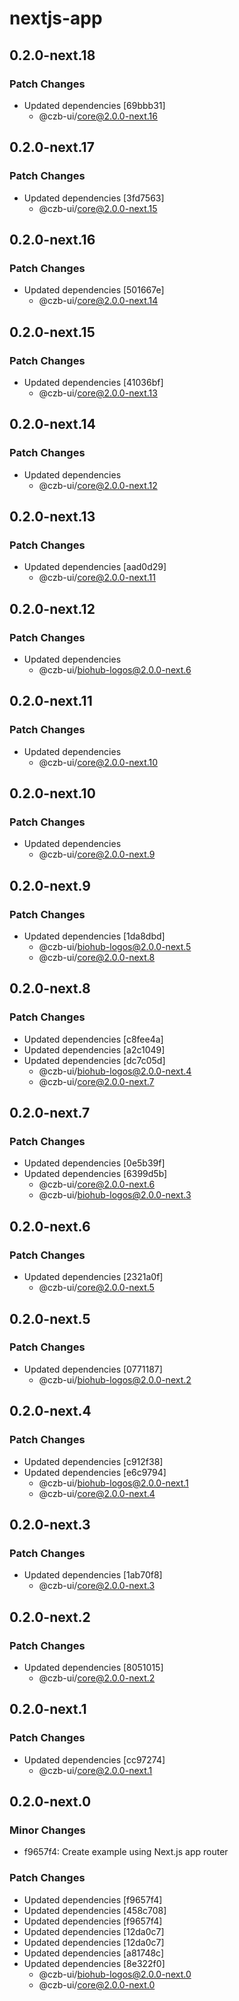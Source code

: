 # nextjs-app

## 0.2.0-next.18

### Patch Changes

- Updated dependencies [69bbb31]
  - @czb-ui/core@2.0.0-next.16

## 0.2.0-next.17

### Patch Changes

- Updated dependencies [3fd7563]
  - @czb-ui/core@2.0.0-next.15

## 0.2.0-next.16

### Patch Changes

- Updated dependencies [501667e]
  - @czb-ui/core@2.0.0-next.14

## 0.2.0-next.15

### Patch Changes

- Updated dependencies [41036bf]
  - @czb-ui/core@2.0.0-next.13

## 0.2.0-next.14

### Patch Changes

- Updated dependencies
  - @czb-ui/core@2.0.0-next.12

## 0.2.0-next.13

### Patch Changes

- Updated dependencies [aad0d29]
  - @czb-ui/core@2.0.0-next.11

## 0.2.0-next.12

### Patch Changes

- Updated dependencies
  - @czb-ui/biohub-logos@2.0.0-next.6

## 0.2.0-next.11

### Patch Changes

- Updated dependencies
  - @czb-ui/core@2.0.0-next.10

## 0.2.0-next.10

### Patch Changes

- Updated dependencies
  - @czb-ui/core@2.0.0-next.9

## 0.2.0-next.9

### Patch Changes

- Updated dependencies [1da8dbd]
  - @czb-ui/biohub-logos@2.0.0-next.5
  - @czb-ui/core@2.0.0-next.8

## 0.2.0-next.8

### Patch Changes

- Updated dependencies [c8fee4a]
- Updated dependencies [a2c1049]
- Updated dependencies [dc7c05d]
  - @czb-ui/biohub-logos@2.0.0-next.4
  - @czb-ui/core@2.0.0-next.7

## 0.2.0-next.7

### Patch Changes

- Updated dependencies [0e5b39f]
- Updated dependencies [6399d5b]
  - @czb-ui/core@2.0.0-next.6
  - @czb-ui/biohub-logos@2.0.0-next.3

## 0.2.0-next.6

### Patch Changes

- Updated dependencies [2321a0f]
  - @czb-ui/core@2.0.0-next.5

## 0.2.0-next.5

### Patch Changes

- Updated dependencies [0771187]
  - @czb-ui/biohub-logos@2.0.0-next.2

## 0.2.0-next.4

### Patch Changes

- Updated dependencies [c912f38]
- Updated dependencies [e6c9794]
  - @czb-ui/biohub-logos@2.0.0-next.1
  - @czb-ui/core@2.0.0-next.4

## 0.2.0-next.3

### Patch Changes

- Updated dependencies [1ab70f8]
  - @czb-ui/core@2.0.0-next.3

## 0.2.0-next.2

### Patch Changes

- Updated dependencies [8051015]
  - @czb-ui/core@2.0.0-next.2

## 0.2.0-next.1

### Patch Changes

- Updated dependencies [cc97274]
  - @czb-ui/core@2.0.0-next.1

## 0.2.0-next.0

### Minor Changes

- f9657f4: Create example using Next.js app router

### Patch Changes

- Updated dependencies [f9657f4]
- Updated dependencies [458c708]
- Updated dependencies [f9657f4]
- Updated dependencies [12da0c7]
- Updated dependencies [12da0c7]
- Updated dependencies [a81748c]
- Updated dependencies [8e322f0]
  - @czb-ui/biohub-logos@2.0.0-next.0
  - @czb-ui/core@2.0.0-next.0
